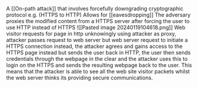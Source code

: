  A [[On-path attack]] that involves forcefully downgrading cryptographic protocol e.g. (HTTPS to HTTP)
 Allows for [[eavesdropping]]
 The adversary proxies the modified content from a HTTPS server after forcing the user to use HTTP instead of HTTPS
![[Pasted image 20240119104618.png]]
Web visitor requests for page in http unknowingly using attacker as proxy, attacker passes request to web server but web server request to initiate a HTTPS connection instead, the attacker agrees and gains access to the HTTPS page instead but sends the user back in HTTP, the user then sends credentials through the webpage in the clear and the attacker uses this to login on the HTTPS and sends the resulting webpage back to the user. This means that the attacker is able to see all the web site visitor packets whilst the web server thinks its providing secure communications.